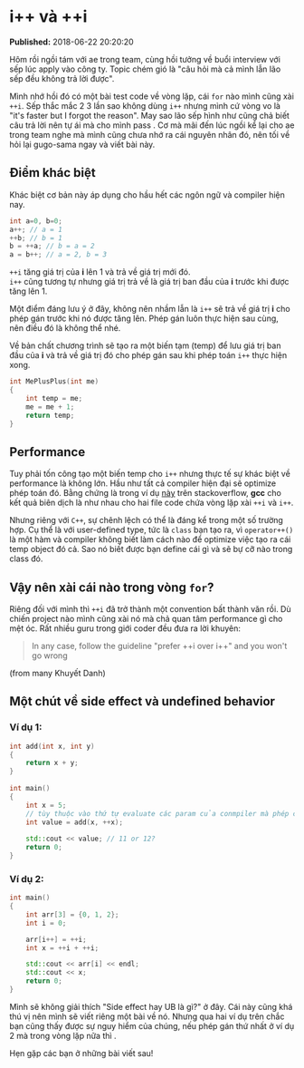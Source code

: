 # i++ và ++i
<p><div class='published'><b>Published:</b> 2018-06-22 20:20:20</div></p>

Hôm rồi ngồi tám với ae trong team, cùng hồi tưởng về buổi interview với sếp lúc apply vào công ty. Topic chém gió là "câu hỏi mà cả mình lẫn lão sếp đều không trả lời được". 

Mình nhớ hồi đó có một bài test code về vòng lặp, cái ```for``` nào mình cũng xài ```++i```. Sếp thắc mắc 2 3 lần sao không dùng ```i++``` nhưng mình cứ vòng vo là "it's faster but I forgot the reason". May sao lão sếp hình như cũng chả biết câu trả lời nên tự ái mà cho mình pass <i class="em em-joy"></i>. Cơ mà mãi đến lúc ngồi kể lại cho ae trong team nghe mà mình cũng chưa nhớ ra cái nguyên nhân đó, nên tối về hỏi lại gugo-sama ngay và viết bài này.

## Điểm khác biệt
Khác biệt cơ bản này áp dụng cho hầu hết các ngôn ngữ và compiler hiện nay.
```C++
int a=0, b=0;
a++; // a = 1
++b; // b = 1
b = ++a; // b = a = 2
a = b++; // a = 2, b = 3
``` 
```++i``` tăng giá trị của **i** lên 1 và trả về giá trị mới đó.<br> 
```i++``` cũng tương tự nhưng giá trị trả về là giá trị ban đầu của **i** trước khi được tăng lên 1.

Một điểm đáng lưu ý ở đây, không nên nhầm lẫn là ```i++``` sẽ trả về giá trị **i** cho phép gán trước khi nó được tăng lên. Phép gán luôn thực hiện sau cùng, nên điều đó là không thể nhé.

Về bản chất chương trình sẽ tạo ra một biến tạm (temp) để lưu giá trị ban đầu của **i** và trả về giá trị đó cho phép gán sau khi phép toán ```i++``` thực hiện xong.
```C++
int MePlusPlus(int me) 
{
    int temp = me;
    me = me + 1;
    return temp;
}
```
## Performance
Tuy phải tốn công tạo một biến temp cho ```i++``` nhưng thực tế sự khác biệt về performance là không lớn. Hầu như tất cả compiler hiện đại sẽ optimize phép toán đó. Bằng chứng là trong ví dụ [này](https://stackoverflow.com/questions/24886/is-there-a-performance-difference-between-i-and-i-in-c/24887#24887) trên stackoverflow, **gcc** cho kết quả biên dịch là như nhau cho hai file code chứa vòng lặp xài ```++i``` và ```i++```.

Nhưng riêng với ```C++```, sự chênh lệch có thể là đáng kể trong một số trường hợp. Cụ thể là với user-defined type, tức là ```class``` bạn tạo ra, vì ```operator++()``` là một hàm và compiler không biết làm cách nào để optimize việc tạo ra cái temp object đó cả. Sao nó biết được bạn define cái gì và sẽ bự cỡ nào trong class đó.
## Vậy nên xài cái nào trong vòng ```for```?
Riêng đối với mình thì ```++i``` đã trở thành một convention bất thành văn rồi. Dù chiến project nào mình cũng xài nó mà chả quan tâm performance gì cho mệt óc. Rất nhiều guru trong giới coder đều đưa ra lời khuyên:
>In any case, follow the guideline "prefer ++i over i++" and you won't go wrong 

(from many Khuyết Danh)
 
## Một chút về side effect và undefined behavior
### Ví dụ 1:
```C++
int add(int x, int y)
{
    return x + y;
}
 
int main()
{
    int x = 5;
    // tùy thuộc vào thứ tự evaluate các param của conmpiler mà phép cộng này có thể là 5+6 hoặc 6+6  
    int value = add(x, ++x); 
 
    std::cout << value; // 11 or 12?
    return 0;
}
```
### Ví dụ 2:
```C++
int main()
{
    int arr[3] = {0, 1, 2};
    int i = 0;

    arr[i++] = ++i;
    int x = ++i + ++i;

    std::cout << arr[i] << endl;
    std::cout << x; 
    return 0;
}
```

Mình sẽ không giải thích "Side effect hay UB là gì?" ở đây. Cái này cũng khá thú vị nên mình sẽ viết riêng một bài về nó. Nhưng qua hai ví dụ trên chắc bạn cũng thấy được sự nguy hiểm của chúng, nếu phép gán thứ nhất ở ví dụ 2 mà trong vòng lặp nữa thì <i class="em em-fearful"></i>.

Hẹn gặp các bạn ở những bài viết sau!

